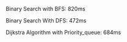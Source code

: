 Binary Search with BFS: 820ms

Binary Search With DFS: 472ms

Dijkstra Algorithm with Priority_queue: 684ms